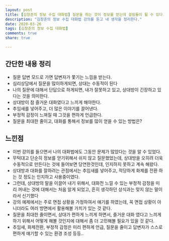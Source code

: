 ```yaml
---
layout: post
title: [김창준의 정보 수집 대화법] 질문을 하는 것이 정보를 얻는데 걸림돌이 될 수 있다.
description: "김창준의 정보 수집 대화법 강의를 듣고 내 생각을 정리한다."
date: 2020-03-26
tags: [김창준의 정보 수집 대화법]
comments: true
share: true

---
```


## 간단한 내용 정리

* 질문 답변 모드로 가면 답변자가 쫓기는 느낌을 받는다.
* 심리상담에서 질문을 많이하게되면, 상대는 수동적이 된다
* 나의 질문에 대해서 단답으로 하게되면, 내가 잘못하고 있고, 상대방이 긴장하고 있다는 것을 의미한다.
* 상대방이 참 즐거운 대화였다고 느끼게 해야한다.
* 추임새를 넣어주고, 더 많은 이야기를 끌어낸다. 
* 부정적 감정이 느껴질 때 그것을 편하게 언급한다.
* 질문을 최대한 줄이고, 대화를 통해서 정보를 많이 얻을 수 있는 방법은?

## 느낀점

* 이번 강의를 들으면서 나의 대화법에도 그동안 문제가 많았다는 것을 알 수 있었다.
* 무턱대고 단순히 정보를 얻기위해서 쉬지 않고 질문했었는데, 상대방을 오히려 더욱 수동적으로 만든다는 것에 들어보면 당연한것인데, 인지하지 못하고 계속 해왔다.
* 상대방과 대화를 잘하려는 관점에서는 추임새를 넣어주고, 적당하게 화제를 전환 하는 것 정도는 인지하고 사용중이였다.
* 그런데, 상대방의 말을 이끌어 내기 위해서, 대화전 느낄 수 있는 부정적 감정을 미리 꺼내는 것에 대해서는 처음 알게 되었고, 흔히 생각하던 상식과는 맞지 않는 말이라서 신기했다
* 강의 예제에서는 주로 면접 상황을 가정하여서 얘기를 하였는데, 꼭 면접 상황이 아니더라도 여러 방면에서 활용해볼 가치가 있는 것 같다.
* 질문을 최대한 줄이면서, 상대가 편하게 느끼게 하면서, 즐거운 대화 였다고 느끼게 하기 위해서 어떻게 해볼 것인지에 대해서 좀 더 고민해볼 필요가 있을 것 같다.
* 추임새, 화제전환, 부정적 감정은 미리 편하게 언급, 질문을 줄이고 답변자가 스스로 편하게 얘기할 수 있는 환경 조성 등등..